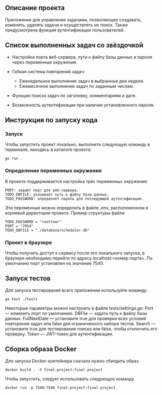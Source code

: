 ## Описание проекта

Приложение для управления задачами, позволяющее создавать, изменять, удалять задачи и осуществлять их поиск. Также предусмотрена функция аутентификации пользователей.

## Список выполненных задач со звёздочкой

- Настройка порта веб-сервера, пути к файлу базы данных и пароля через переменные окружения.
- Гибкая система повторений задач:

    - Еженедельное выполнение задач в выбранные дни недели.
    - Ежемесячное выполнение задач по заданным числам.

- Функция поиска задач по заголовку, комментариям и дате.
- Возможность аутентификации при наличии установленного пароля.

## Инструкция по запуску кода

### Запуск
Чтобы запустить проект локально, выполните следующую команду в терминале, находясь в каталоге проекта:

    go run .

### Определение переменных окружения
В проекте поддерживается настройка трёх переменных окружения:

    PORT: задаёт порт для веб-сервера.
    TODO_DBFILE: указывает путь к файлу базы данных.
    TODO_PASSWORD: определяет пароль для последующей аутентификации.

Эти переменные можно определить в файле .env, расположенном в корневой директории проекта. Пример структуры файла:

    TODO_PASSWORD = "roottoor"
    PORT = "7054"
    TODO_DBFILE = "./database/scheduler.db"

### Проект в браузере
Чтобы получить доступ к сервису после его локального запуска, в браузере необходимо перейти по адресу localhost:<номер порта>. По умолчанию порт установлен на значение 7540.

## Запуск тестов
Для запуска тестирования всего приложения используйте команду:

    go test ./tests

Некоторые параметры можно настроить в файле tests/settings.go:
    Port — изменить порт по умолчанию.
    DBFile — задать путь к файлу базы данных.
    FullNextDate — установите true для проверки всех условий повторения задач или false для ограниченного набора тестов.
    Search — установите true для тестирования поиска или false, чтобы отключить его проверку.
    Token — JWT-токен для аутентификации.

## Сборка образа Docker
Для запуска Docker-контейнера сначала нужно сбилдить образ

    docker build . -t final-project:final-project

Чтобы запустить, следует использовать следующую команду

    docker run -p 7540:7540 final-project:final-project